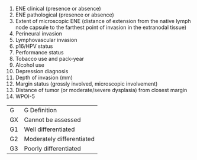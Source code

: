 1. ENE clinical (presence or absence)  
2. ENE pathological (presence or absence)  
3. Extent of microscopic ENE (distance of extension
from the native lymph node capsule to the farthest
point of invasion in the extranodal tissue)  
4. Perineural invasion  
5. Lymphovascular invasion  
6. p16/HPV status  
7. Performance status  
8. Tobacco use and pack-year  
9. Alcohol use  
10. Depression diagnosis  
11. Depth of invasion (mm)  
12. Margin status (grossly involved, microscopic
involvement)  
13. Distance of tumor (or moderate/severe dysplasia)
from closest margin  
14. WPOI-5

<table>
<tr>
<td>G</td>
<td>G Definition</td>
</tr>
<tr>
<td>GX</td>
<td>Cannot be assessed</td>
</tr>
<tr>
<td>G1</td>
<td>Well differentiated</td>
</tr>
<tr>
<td>G2</td>
<td>Moderately differentiated</td>
</tr>
<tr>
<td>G3</td>
<td>Poorly differentiated</td>
</tr>
</table>